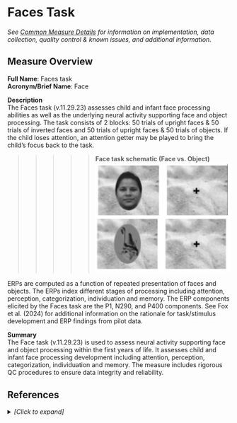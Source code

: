 # Faces Task
*See [Common Measure Details](measures_all.md) for information on implementation, data collection, quality control & known issues, and additional information.*

## Measure Overview
**Full Name**: Faces task  
**Acronym/Brief Name**: Face  

**Description**      
The Faces task (v.11.29.23) assesses child and infant face processing abilities as well as the underlying neural activity supporting face and object processing. The task consists of 2 blocks: 50 trials of upright faces & 50 trials of inverted faces and 50 trials of upright faces & 50 trials of objects. If the child loses attention, an attention getter may be played to bring the child’s focus back to the task.        
>>>>>**Face task schematic (Face vs. Object)**<br>
![](images/eeg-facetask.png)

ERPs are computed as a function of repeated presentation of faces and objects. The ERPs index different stages of processing including attention, perception, categorization, individuation and memory. The ERP components elicited by the Faces task are the P1, N290, and P400 components. See Fox et al. (2024) for additional information on the rationale for task/stimulus development and ERP findings from pilot data.   

**Summary**     
The Face task (v.11.29.23) is used to assess neural activity supporting face and object processing within the first years of life. It assesses child and infant face processing development including attention, perception, categorization, individuation and memory. The measure includes rigorous QC procedures to ensure data integrity and reliability. 

## References
<details>  
<summary><i>[Click to expand]</i></summary>  
<ul>  
    <br>  
    <li>Barry-Anwar, R., Riggins, T., &amp; Scott, L. S. (2020). Electrophysiology in developmental populations: Key methods and findings. In K. Cohen Kadosh (Ed.), <i>The Oxford Handbook of Developmental Cognitive Neuroscience</i>. Oxford University Press. <a href="https://doi.org/10.1093/oxfordhb/9780198827474.013.3">https://doi.org/10.1093/oxfordhb/9780198827474.013.3</a>  
    </li>  
    <li>Fox, N. A., Pérez-Edgar, K., Morales, S., Brito, N. H., Campbell, A. M., Cavanagh, J. F., Gabard-Durnam, L. J., Hudac, C. M., Key, A. P., Larson-Prior, L. J., Pedapati, E. V., Norton, E. S., Reetzke, R., Roberts, T. P., Rutter, T. M., Scott, L. S., Shuffrey, L. C., Antúnez, M., Boylan, M. R., … Yoder, L. (2024). The development and structure of the Healthy Brain and Child Development (HBCD) study EEG Protocol. <i>Developmental Cognitive Neuroscience</i>, 69, 101447. <a href="https://doi.org/10.1016/j.dcn.2024.101447">https://doi.org/10.1016/j.dcn.2024.101447</a>  
    </li>  
    <li>Markant, J., &amp; Scott, L. S. (2018). Attention and Perceptual Learning Interact in the Development of the Other-Race Effect. <i>Current Directions in Psychological Science</i>, <i>27</i>(3), 163–169. <a href="https://doi.org/10.1177/0963721418769884">https://doi.org/10.1177/0963721418769884</a>  
    </li>  
    <li>Scherf, K. S., &amp; Scott, L. S. (2012). Connecting developmental trajectories: Biases in face processing from infancy to adulthood. <i>Developmental Psychobiology</i>, <i>54</i>(6), 643–663. <a href="https://doi.org/10.1002/dev.21013">https://doi.org/10.1002/dev.21013</a>  
    </li>  
</ul>  
</details>


